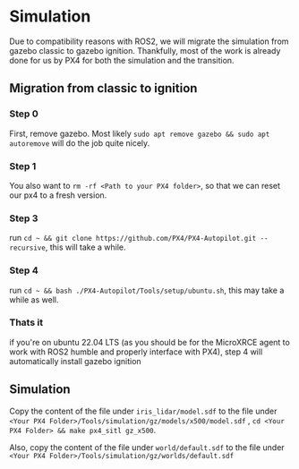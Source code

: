 # Simulation
Due to compatibility reasons with ROS2, we will migrate the simulation from gazebo classic to gazebo ignition. Thankfully, most
of the work is already done for us by PX4 for both the simulation and the transition.
## Migration from classic to ignition
### Step 0
First, remove gazebo. Most likely `sudo apt remove gazebo && sudo apt autoremove` will do the job quite nicely.
### Step 1
You also want to `rm -rf <Path to your PX4 folder>`, so that we can reset our px4 to a fresh version.
### Step 3
run `cd ~ && git clone https://github.com/PX4/PX4-Autopilot.git --recursive`, this will take a while.
### Step 4
run `cd ~ && bash ./PX4-Autopilot/Tools/setup/ubuntu.sh`, this may take a while as well.
### Thats it
if you're on ubuntu 22.04 LTS (as you should be for the MicroXRCE agent to work with ROS2 humble and properly interface with PX4), step 4 will automatically install gazebo ignition 
## Simulation
Copy the content of the file under `iris_lidar/model.sdf` to the file under 
`<Your PX4 Folder>/Tools/simulation/gz/models/x500/model.sdf`
, `cd <Your PX4 Folder> && make px4_sitl gz_x500`.

Also, copy the content of the file under `world/default.sdf` to the file under
`<Your PX4 Folder>/Tools/simulation/gz/worlds/default.sdf`

